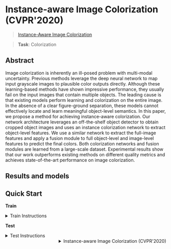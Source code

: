 # Instance-aware Image Colorization (CVPR'2020)

> [Instance-Aware Image Colorization](https://openaccess.thecvf.com/content_CVPR_2020/html/Su_Instance-Aware_Image_Colorization_CVPR_2020_paper.html)

> **Task**: Colorization

<!-- [ALGORITHM] -->

## Abstract

<!-- [ABSTRACT] -->

Image colorization is inherently an ill-posed problem with multi-modal uncertainty. Previous methods leverage the deep neural network to map input grayscale images to plausible color outputs directly. Although these learning-based methods have shown impressive performance, they usually fail on the input images that contain multiple objects. The leading cause is that existing models perform learning and colorization on the entire image. In the absence of a clear figure-ground separation, these models cannot effectively locate and learn meaningful object-level semantics. In this paper, we propose a method for achieving instance-aware colorization. Our network architecture leverages an off-the-shelf object detector to obtain cropped object images and uses an instance colorization network to extract object-level features. We use a similar network to extract the full-image features and apply a fusion module to full object-level and image-level features to predict the final colors. Both colorization networks and fusion modules are learned from a large-scale dataset. Experimental results show that our work outperforms existing methods on different quality metrics and achieves state-of-the-art performance on image colorization.

## Results and models

## Quick Start

**Train**

<details>
<summary>Train Instructions</summary>

You can use the following commands to train a model with cpu or single/multiple GPUs.

```shell
# CPU train
CUDA_VISIBLE_DEVICES=-1 python tools/train.py configs/inst_colorization/inst-colorizatioon_cocostuff_full_256x256.py

# single-gpu train
python tools/train.py configs/inst_colorization/inst-colorizatioon_cocostuff_full_256x256.py

# multi-gpu train
./tools/dist_train.sh configs/inst_colorization/inst-colorizatioon_cocostuff_full_256x256.py 8
```

For more details, you can refer to **Train a model** part in [train_test.md](/docs/en/user_guides/train_test.md#Train-a-model-in-MMEditing).

</details>

**Test**

<details>
<summary>Test Instructions</summary>

You can use the following commands to test a model with cpu or single/multiple GPUs.

```shell
# CPU test
CUDA_VISIBLE_DEVICES=-1 python demo/colorization_demo.py configs/inst_colorization//inst-colorizatioon_cocostuff_full_256x256.py ../checkpoints/instance_aware_cocostuff.pth

# single-gpu test
python demo/colorization_demo.py configs/inst_colorization/inst-colorizatioon_cocostuff_full_256x256.py ../checkpoints/instance_aware_cocostuff.pth

# multi-gpu test
./tools/dist_test.sh configs/inst_colorization/inst-colorizatioon_cocostuff_full_256x256.py ../checkpoints/instance_aware_cocostuff.pth 8
```

For more details, you can refer to **Test a pre-trained model** part in [train_test.md](/docs/en/user_guides/train_test.md#Test-a-pre-trained-model-in-MMEditing).

</details>

<details>
<summary align="right">Instance-aware Image Colorization (CVPR'2020)</summary>

```bibtex
@inproceedings{Su-CVPR-2020,
  author = {Su, Jheng-Wei and Chu, Hung-Kuo and Huang, Jia-Bin},
  title = {Instance-aware Image Colorization},
  booktitle = {IEEE Conference on Computer Vision and Pattern Recognition (CVPR)},
  year = {2020}
}
```

</details>
